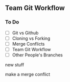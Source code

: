 ## Team Git Workflow

### To Do
- [ ] Git vs Github
- [ ] Cloning vs Forking
- [ ] Merge Conflicts
- [ ] Team Git Workflow
- [ ] Other People's Branches

new stuff

make a merge conflict




































